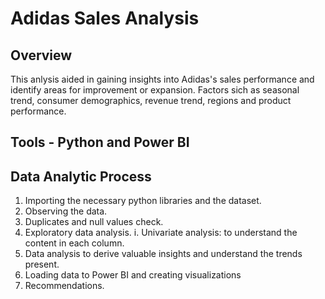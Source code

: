 # Adidas Sales Analysis
## Overview
This anlysis aided in gaining insights into Adidas's sales performance and identify areas for improvement or expansion.
Factors sich as seasonal trend, consumer demographics, revenue trend, regions and product performance.

## Tools - Python and Power BI

## Data Analytic Process
1. Importing the necessary python libraries and the dataset.
2. Observing the data.
3. Duplicates and null values check.
4. Exploratory data analysis.
   i. Univariate analysis: to understand the content in each column.
5. Data analysis to derive valuable insights and understand the trends present.
6. Loading data to Power BI and creating visualizations
7. Recommendations.




